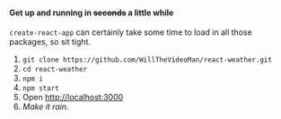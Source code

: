 #### **Get up and running in ~~seconds~~ a little while**

`create-react-app` can certainly take some time to load in all those packages, so sit tight.

1. `git clone https://github.com/WillTheVideoMan/react-weather.git`
2. `cd react-weather`
3. `npm i`
4. `npm start`
5. Open [http://localhost:3000](http://localhost:3000)
6. _Make it rain._
